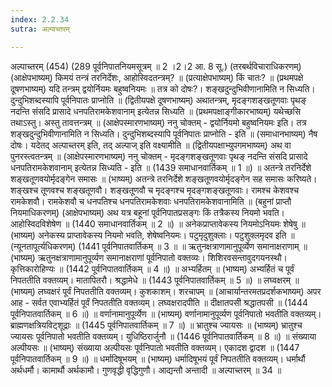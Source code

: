```yaml
---
index: 2.2.34
sutra: अल्पाच्तरम्

---
```

अल्पाच्तरम् (454) (289 पूर्वनिपातनियमसूत्रम् ॥ 2 ।2।2 आ. 8 सू.) (तरबर्थविचाराधिकरणम्) (आक्षेपभाष्यम्) किमयं तन्त्रं तरनिर्देशः, आहोस्विदतन्त्रम्? ॥ (प्रत्याक्षेपभाष्यम्) किं चातः? ॥ (प्रथमपक्षे दूषणभाष्यम्) यदि तन्त्रम् द्वयोर्नियमः बहुष्वनियमः ॥ तत्र को दोषः?। शङ्खदुन्दुभिवीणानामिति न सिध्यति। दुन्दुभिशब्दस्यापि पूर्वनिपातः प्राप्नोति ॥ (द्वितीयपक्षे दूषणभाष्यम्) अथातन्त्रम्, मृदङ्गशङ्खतूणवाः पृथङ् नदन्ति संसदि प्रासादे धनपतिरामकेशवानाम् इत्येतन्न सिध्यति ॥ (प्रथमपक्षाङ्गीकारभाष्यम्) यथेच्छसि तथाऽस्तु। अस्तु तावत्तन्त्रम् ॥ (आक्षेपस्मारणभाष्यम्) ननु चोक्तम् - द्वयोर्नियमो बहुष्वनियमः इति। तत्र शङ्खदुन्दुभिवीणानामिति न सिध्यति। दुन्दुभिशब्दस्यापि पूर्वनिपातः प्राप्नोति - इति ॥ (समाधानभाष्यम्) नैष दोषः। यदेतद् अल्पाच्तरम् इति, तद् अल्पाज् इति वक्ष्यामीति ॥ (द्वितीयपक्षाभ्युपगमभाष्यम्) अथ वा पुनरस्त्वतन्त्रम् ॥ (आक्षेपस्मारणभाष्यम्) ननु चोक्तम् - मृदङ्गशङ्खतूणवाः पृथङ् नदन्ति संसदि प्रासादे धनपतिरामकेशवानाम् इत्येतन्न सिध्यति - इति ॥ (1439 समाधानवार्तिकम् ॥ 1 ॥) ॥ अतन्त्रे तरनिर्देशे शङ्खतूणवयोर्मृदङ्गेन समासः ॥ (भाष्यम्) अतन्त्रे तरनिर्देशे शङ्खतूणवयोर्मृदङ्गेन सह समासः करिष्यते। शङ्खश्च तूणवश्च शङ्खतूणवौ। शङ्खतूणवौ च मृदङ्गश्च मृदङ्गशङ्खतूणवाः। रामश्च केशवश्च रामकेशवौ। रामकेशवौ च धनपतिश्च धनपतिरामकेशवाः धनपतिरामकेशवानामिति ॥ (बहुनां प्राप्तौ नियमाधिकरणम्) (आक्षेपभाष्यम्) अथ यत्र बहूनां पूर्वनिपातप्रसङ्गः किं तत्रैकस्य नियमो भवति। आहोस्विदविशेषेण ॥ (1440 समाधानवार्तिकम् ॥ 2 ॥) ॥ अनेकप्राप्तावेकस्य नियमोऽनियमः शेषेषु ॥ (भाष्यम्) अनेकस्य प्राप्तावेकस्य नियमो भवति, शेषेष्वनियमः। पटुमृदुशुक्लाः। पटुशुक्लमृदव इति ॥ (न्यूनतापूर्त्यधिकरणम्) (1441 पूर्वनिपातवार्तिकम् ॥ 3 ॥ ॥ ऋतुनक्षत्राणामानुपूर्व्येण समानाक्षराणाम् ॥ (भाष्यम्) ऋतुनक्षत्राणामानुपूर्व्यण समानाक्षराणां पूर्वनिपातो वक्तव्यः। शिशिरवसन्तावुदगयनस्थौ। कृत्तिकारोहिण्यः ॥ (1442 पूर्वनिपातवार्तिकम् ॥ 4 ॥) ॥ अभ्यर्हितम् ॥ (भाष्यम्) अभ्यर्हितं च पूर्वं निपततीति वक्तव्यम्। मातापितरौ। श्रद्धामेधे ॥ (1443 पूर्वनिपातवार्तिकम् ॥ 5 ॥) ॥ लघ्वक्षरम् ॥ (भाष्यम्) लघ्वक्षरं पूर्वं निपततीति वक्तव्यम्। कुशकाशम्। शरचापम् ॥ (आचार्यान्तरमतप्रदर्शकभाष्यम्) अपर आह -  सर्वत एवाभ्यर्हितं पूर्वं निपततीति वक्तव्यम्। लघ्वक्षरादपीति ॥ दीक्षातपसी श्रद्धातपसी ॥ (1444 पूर्वनिपातवार्तिकम् ॥ 6 ॥) ॥ वर्णानामानुपूर्व्येण ॥ (भाष्यम्) वर्णानामानुपूर्व्यण पूर्वनिपातो भवतीति वक्तव्यम्। ब्राह्मणक्षत्रियविट्शूद्राः ॥ (1445 पूर्वनिपातवार्तिकम् ॥ 7 ॥) ॥ भ्रातुश्च ज्यायसः ॥ (भाष्यम्) भ्रातुश्च ज्यायसः पूर्वनिपातो भवतीति वक्तव्यम्। युधिष्ठिरार्जुनौ ॥ (1446 पूर्वनिपातवार्तिकम् ॥ 8 ॥) ॥ संख्याया अल्पीयसः ॥ (भाष्यम्) संख्याया अल्पीयसः पूर्वनिपातो भवतीति वक्तव्यम्। एकादश द्वादश ॥ (1447 पूर्वनिपातवार्तिकम् ॥ 9 ॥) ॥ धर्मादिषूभयम् ॥ (भाष्यम्) धर्मादिषूभयं पूर्वं निपततीति वक्तव्यम्। धर्मार्थौ अर्थधर्मौ। कामार्थौ अर्थकामौ। गुणवृद्धी वृद्धिगुणौ। आद्यन्तौ अन्तादी ॥ अल्पाच्तरम् ॥ 34 ॥
